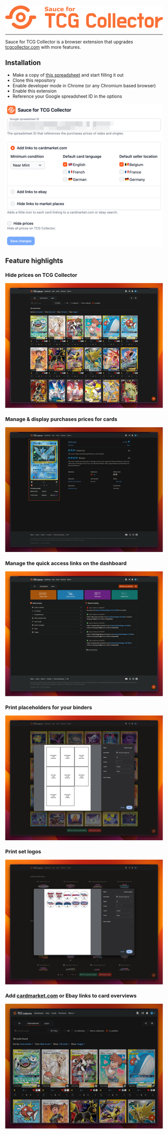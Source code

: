 <p align="center">
	<img src="dist/assets/readme/readme-logo.png" alt="Sauce for TCG Collector">
</p>

---

Sauce for TCG Collector is a browser extension that upgrades [tcgcollector.com](https://www.tcgcollector.com/) with more features.

Installation
--------

- Make a copy of [this spreadsheet](https://docs.google.com/spreadsheets/d/1B_O4S7XzTfC9X_esMogMnj0rNHbzkSfGhN0PgRbf2Zc) and start filling it out
- Clone this repository
- Enable developer mode in Chrome (or any Chromium based browser)
- Enable this extension
- Reference your Google spreadsheet ID in the options

![Settings](dist/assets/settings.png)

Feature highlights
--------

### Hide prices on TCG Collector
![Hide prices](dist/assets/readme/hide-prices.jpeg)

### Manage & display purchases prices for cards
![Purchase prices](dist/assets/readme/purchase-prices.png)
 
### Manage the quick access links on the dashboard
![Dashboard quick links](dist/assets/readme/dashboard-quick-links.png)

### Print placeholders for your binders
![Binder placeholders](dist/assets/readme/print-binder-placeholders.png)

### Print set logos
![Set logos](dist/assets/readme/print-set-logos.png)

### Add [cardmarket.com](https://www.cardmarket.com) or Ebay links to card overviews
![Marketplace links](dist/assets/readme/marketplace-links.jpeg)